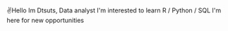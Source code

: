 ✌️Hello
Im Dtsuts, Data analyst
I'm interested to learn R / Python / SQL
I'm here for new opportunities
